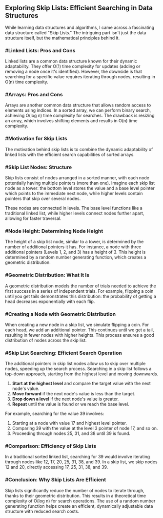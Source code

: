 ## Exploring Skip Lists: Efficient Searching in Data Structures

While learning data structures and algorithms, I came across a fascinating data structure called "Skip Lists." The intriguing part isn't just the data structure itself, but the mathematical principles behind it.

### #Linked Lists: Pros and Cons

Linked lists are a common data structure known for their dynamic adaptability. They offer O(1) time complexity for updates (adding or removing a node once it's identified). However, the downside is that searching for a specific value requires iterating through nodes, resulting in O(n) time complexity.

### #Arrays: Pros and Cons

Arrays are another common data structure that allows random access to elements using indices. In a sorted array, we can perform binary search, achieving O(log n) time complexity for searches. The drawback is resizing an array, which involves shifting elements and results in O(n) time complexity.

### #Motivation for Skip Lists

The motivation behind skip lists is to combine the dynamic adaptability of linked lists with the efficient search capabilities of sorted arrays.

### #Skip List Nodes: Structure

Skip lists consist of nodes arranged in a sorted manner, with each node potentially having multiple pointers (more than one). Imagine each skip list node as a tower: the bottom level stores the value and a base level pointer which points to the immediate next node, while higher levels contain pointers that skip over several nodes.

These nodes are connected in levels. The base level functions like a traditional linked list, while higher levels connect nodes further apart, allowing for faster traversal.

### #Node Height: Determining Node Height

The height of a skip list node, similar to a tower, is determined by the number of additional pointers it has. For instance, a node with three additional pointers (Levels 1, 2, and 3) has a height of 3. This height is determined by a random number generating function, which creates a geometric distribution.

### #Geometric Distribution: What It Is

A geometric distribution models the number of trials needed to achieve the first success in a series of independent trials. For example, flipping a coin until you get tails demonstrates this distribution: the probability of getting a head decreases exponentially with each flip.

### #Creating a Node with Geometric Distribution

When creating a new node in a skip list, we simulate flipping a coin. For each head, we add an additional pointer. This continues until we get a tail, resulting in fewer nodes with higher heights. This process ensures a good distribution of nodes across the skip list.

### #Skip List Searching: Efficient Search Operation

The additional pointers in skip list nodes allow us to skip over multiple nodes, speeding up the search process. Searching in a skip list follows a top-down approach, starting from the highest level and moving downwards.

1. **Start at the highest level** and compare the target value with the next node's value.
2. **Move forward** if the next node's value is less than the target.
3. **Drop down a level** if the next node's value is greater.
4. **Repeat** until the value is found or we reach the base level.

For example, searching for the value 39 involves:

1. Starting at a node with value 17 and highest level pointer.
2. Comparing 39 with the value at the level 3 pointer of node 17, and so on.
3. Proceeding through nodes 25, 31, and 38 until 39 is found.

### #Comparison: Efficiency of Skip Lists

In a traditional sorted linked list, searching for 39 would involve iterating through nodes like 12, 17, 20, 25, 31, 38, and 39. In a skip list, we skip nodes 12 and 20, directly accessing 17, 25, 31, 38, and 39.

### #Conclusion: Why Skip Lists Are Efficient

Skip lists significantly reduce the number of nodes to iterate through, thanks to their geometric distribution. This results in a theoretical time complexity of O(log n) for search operations. The use of a random number generating function helps create an efficient, dynamically adjustable data structure with reduced search costs.